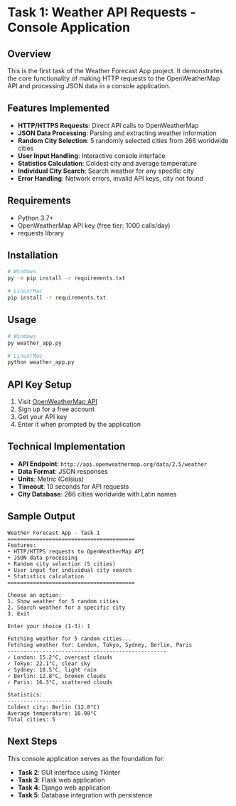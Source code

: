 # Task 1: Weather API Requests - Console Application

## Overview
This is the first task of the Weather Forecast App project. It demonstrates the core functionality of making HTTP requests to the OpenWeatherMap API and processing JSON data in a console application.

## Features Implemented
-  **HTTP/HTTPS Requests**: Direct API calls to OpenWeatherMap
-  **JSON Data Processing**: Parsing and extracting weather information
-  **Random City Selection**: 5 randomly selected cities from 266 worldwide cities
-  **User Input Handling**: Interactive console interface
-  **Statistics Calculation**: Coldest city and average temperature
-  **Individual City Search**: Search weather for any specific city
-  **Error Handling**: Network errors, invalid API keys, city not found

## Requirements
- Python 3.7+
- OpenWeatherMap API key (free tier: 1000 calls/day)
- requests library

## Installation
```bash
# Windows
py -m pip install -r requirements.txt

# Linux/Mac
pip install -r requirements.txt
```

## Usage
```bash
# Windows
py weather_app.py

# Linux/Mac
python weather_app.py
```

## API Key Setup
1. Visit [OpenWeatherMap API](https://openweathermap.org/api)
2. Sign up for a free account
3. Get your API key
4. Enter it when prompted by the application

## Technical Implementation
- **API Endpoint**: `http://api.openweathermap.org/data/2.5/weather`
- **Data Format**: JSON responses
- **Units**: Metric (Celsius)
- **Timeout**: 10 seconds for API requests
- **City Database**: 266 cities worldwide with Latin names

## Sample Output
```
Weather Forecast App - Task 1
========================================
Features:
• HTTP/HTTPS requests to OpenWeatherMap API
• JSON data processing
• Random city selection (5 cities)
• User input for individual city search
• Statistics calculation
========================================

Choose an option:
1. Show weather for 5 random cities
2. Search weather for a specific city
3. Exit

Enter your choice (1-3): 1

Fetching weather for 5 random cities...
Fetching weather for: London, Tokyo, Sydney, Berlin, Paris
--------------------------------------------------
✓ London: 15.2°C, overcast clouds
✓ Tokyo: 22.1°C, clear sky
✓ Sydney: 18.5°C, light rain
✓ Berlin: 12.8°C, broken clouds
✓ Paris: 16.3°C, scattered clouds

Statistics:
--------------------
Coldest city: Berlin (12.8°C)
Average temperature: 16.98°C
Total cities: 5
```

## Next Steps
This console application serves as the foundation for:
- **Task 2**: GUI interface using Tkinter
- **Task 3**: Flask web application
- **Task 4**: Django web application
- **Task 5**: Database integration with persistence
